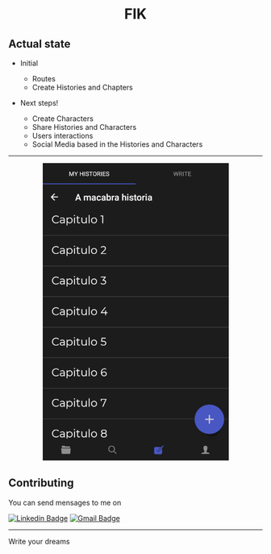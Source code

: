 <h1 align="center">
  FIK
</h3>
                    
## Actual state

* Initial
  * Routes
  * Create Histories and Chapters

* Next steps!
  * Create Characters
  * Share Histories and Characters
  * Users interactions
  * Social Media based in the Histories and Characters


----

<p align="center">
  <img src="https://github.com/GustavoFarias2/ReadMeImages/blob/master/Fik/createChapters.png" />
</p>

## Contributing

You can send mensages to me on 

[![Linkedin Badge](https://img.shields.io/badge/-Gustavo%20Farias-blue?style=flat-square&logo=Linkedin&logoColor=white&link=https://www.linkedin.com/in/gustavofariasdesiqueira/)](https://www.linkedin.com/in/gustavofariasdesiqueira/) [![Gmail Badge](https://img.shields.io/badge/-gustavo.fariassiqueira@gmail.com-c14438?style=flat-square&logo=Gmail&logoColor=white&link=mailto:gustavo.fariassiqueira@gmail.com)](mailto:gustavo.fariassiqueira@gmail.com)


---

Write your dreams
